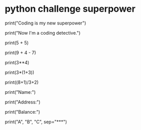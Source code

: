 # python challenge superpower

print("Coding is my new superpower")

print("Now I'm a coding detective.")

print(5 + 5)

print(9 + 4 - 7)

print(3**4)

print(3*(1+3))

print((8+1)/3+2)

print("Name:")

print("Address:")

print("Balance:")

print("A", "B", "C", sep="***")

